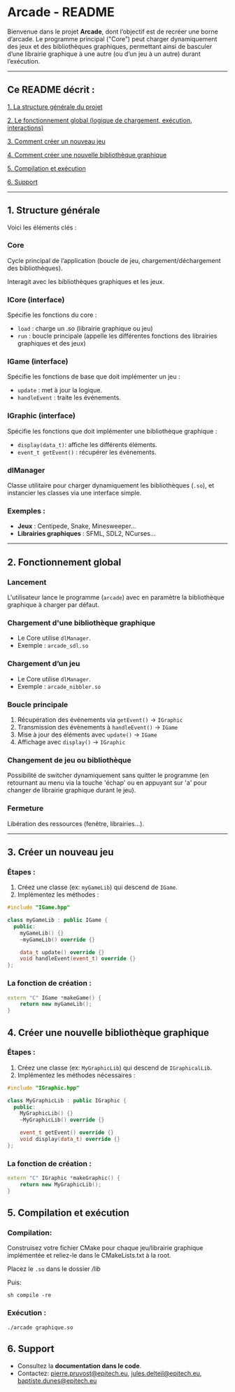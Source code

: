 # Arcade - README

Bienvenue dans le projet **Arcade**, dont l’objectif est de recréer une borne d’arcade. Le programme principal ("Core”) peut charger dynamiquement des jeux et des bibliothèques graphiques, permettant ainsi de basculer d’une librairie graphique à une autre (ou d’un jeu à un autre) durant l’exécution.

---

## Ce README décrit :

[1. La structure générale du projet](#1-structure-générale)

[2. Le fonctionnement global (logique de chargement, exécution, interactions)](#2-fonctionnement-global)

[3. Comment créer un nouveau jeu](#3-créer-un-nouveau-jeu)

[4. Comment créer une nouvelle bibliothèque graphique](#4-créer-une-nouvelle-bibliothèque-graphique)

[5. Compilation et exécution](#5-compilation-et-exécution)

[6. Support](#6-support)

---

## 1. Structure générale

Voici les éléments clés :

### Core
Cycle principal de l’application (boucle de jeu, chargement/déchargement des bibliothèques).

Interagit avec les bibliothèques graphiques et les jeux.

### ICore (interface)
Spécifie les fonctions du core :

- `load` : charge un .so (librairie graphique ou jeu)
- `run` : boucle principale (appelle les différentes fonctions des librairies graphiques et des jeux)


### IGame (interface)
Spécifie les fonctions de base que doit implémenter un jeu :

- `update` : met à jour la logique.
- `handleEvent` : traite les événements.

### IGraphic (interface)
Spécifie les fonctions que doit implémenter une bibliothèque graphique :

- `display(data_t)`: affiche les différents éléments.
- `event_t getEvent()` : récupérer les événements.

### dlManager
Classe utilitaire pour charger dynamiquement les bibliothèques (`.so`), et instancier les classes via une interface simple.

### Exemples :
- **Jeux** : Centipede, Snake, Minesweeper...
- **Librairies graphiques** : SFML, SDL2, NCurses...

---

## 2. Fonctionnement global

### Lancement
L'utilisateur lance le programme (`arcade`) avec en paramètre la bibliothèque graphique à charger par défaut.

### Chargement d'une bibliothèque graphique
- Le Core utilise `dlManager`.
- Exemple : `arcade_sdl.so`

### Chargement d’un jeu
- Le Core utilise `dlManager`.
- Exemple : `arcade_nibbler.so`

### Boucle principale
1. Récupération des événements via `getEvent()` -> `IGraphic`
2. Transmission des évènements à `handleEvent()` -> `IGame`
3. Mise à jour des éléments avec `update()` -> `IGame`
4. Affichage avec `display()` -> `IGraphic`

### Changement de jeu ou bibliothèque
Possibilité de switcher dynamiquement sans quitter le programme (en retournant au menu via la touche 'échap' ou en appuyant sur 'a' pour changer de librairie graphique durant le jeu).

### Fermeture
Libération des ressources (fenêtre, librairies...).

---

## 3. Créer un nouveau jeu

### Étapes :

1. Créez une classe (ex: `myGameLib`) qui descend de `IGame`.
2. Implémentez les méthodes :

```cpp
#include "IGame.hpp"

class myGameLib : public IGame {
  public:
    myGameLib() {}
    ~myGameLib() override {}

    data_t update() override {}
    void handleEvent(event_t) override {}
};
```

### La fonction de création :

```cpp
extern "C" IGame *makeGame() {
    return new myGameLib();
}
```

## 4. Créer une nouvelle bibliothèque graphique

### Étapes :

1. Créez une classe (ex: `MyGraphicLib`) qui descend de `IGraphicalLib`.
2. Implémentez les méthodes nécessaires :

```cpp
#include "IGraphic.hpp"

class MyGraphicLib : public IGraphic {
  public:
    MyGraphicLib() {}
    ~MyGraphicLib() override {}

    event_t getEvent() override {}
    void display(data_t) override {}
};
```

### La fonction de création :

```cpp
extern "C" IGraphic *makeGraphic() {
    return new MyGraphicLib();
}
```

## 5. Compilation et exécution

### Compilation:

Construisez votre fichier CMake pour chaque jeu/librairie graphique implémentée et reliez-le dans le CMakeLists.txt à la root.

Placez le `.so` dans le dossier */lib*

Puis:

```
sh compile -re
```

### Exécution :

```
./arcade graphique.so
```

## 6. Support

- Consultez la **documentation dans le code**.
- Contactez: pierre.pruvost@epitech.eu, jules.delteil@epitech.eu, baptiste.dunes@epitech.eu
